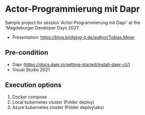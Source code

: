 Actor-Programmierung mit Dapr
====
Sample project for session  'Actor-Programmierung mit Dapr' at the 'Magdeburger Developer Days 2021'.

- Presentation: https://blog.bridging-it.de/author/Tobias.Meier 

Pre-condition
--

- Dapr (https://docs.dapr.io/getting-started/install-dapr-cli/)
- Visual Studio 2021

Execution options
--

1. Docker compose
2. Local kubernetes cluster (Folder deploy)
3. Azure kubernetes cluster (Folder deploy\aks)

